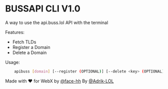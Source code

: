 # BUSSAPI CLI V1.0

A way to use the api.buss.lol API with the terminal

Features:

+ Fetch TLDs
+ Register a Domain
+ Delete a Domain

Usage:

```bash
    apibuss [domain] [--register (OPTIONAL)] [--delete <key> (OPTIONAL)] [--debug (OPTIONAL)]
```

Made with ❤️ for WebX by <a href="https://github.com/face-hh/">@face-hh</a> By <a href="https://github.com/@Adrik-LOL/">@Adrik-LOL</a>
